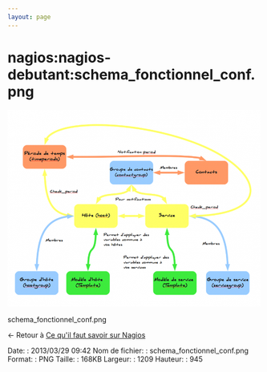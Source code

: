 ```yaml
---
layout: page
---
```


nagios:nagios-debutant:schema\_fonctionnel\_conf.png
====================================================

[![schema\_fonctionnel\_conf.png](../../../assets/media/nagios/nagios-debutant/schema_fonctionnel_conf.png@cache=&w=900&h=703 "schema_fonctionnel_conf.png")](../../../assets/media/nagios/nagios-debutant/schema_fonctionnel_conf.png@cache= "Afficher le fichier original")

schema\_fonctionnel\_conf.png

← Retour à [Ce qu'il faut savoir sur
Nagios](../../../nagios/nagios-debutant/ce-qu-il-faut-savoir.html "nagios:nagios-debutant:ce-qu-il-faut-savoir")

Date:
:   2013/03/29 09:42
Nom de fichier:
:   schema\_fonctionnel\_conf.png
Format:
:   PNG
Taille:
:   168KB
Largeur:
:   1209
Hauteur:
:   945

